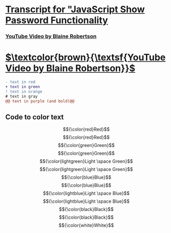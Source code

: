 # [Transcript for "JavaScript Show Password Functionality](https://jmmonjeremy.github.io/Transcripts/JavaScript_Show_Password_Functionality.html)
### [YouTube Video by Blaine Robertson](https://www.youtube.com/watch?v=4vIkaZ1qb74)
<a href="https://www.youtube.com/watch?v=4vIkaZ1qb74"><h1>$\textcolor{brown}{\textsf{YouTube Video by Blaine Robertson}}$</h1></a>
```diff
- text in red
+ text in green
! text in orange
# text in gray
@@ text in purple (and bold)@@
```
## Code to color text
$${\color{red}Red}$$	$${\color{red}Red}$$
$${\color{green}Green}$$	$${\color{green}Green}$$
$${\color{lightgreen}Light \space Green}$$	$${\color{lightgreen}Light \space Green}$$
$${\color{blue}Blue}$$	$${\color{blue}Blue}$$
$${\color{lightblue}Light \space Blue}$$	$${\color{lightblue}Light \space Blue}$$
$${\color{black}Black}$$	$${\color{black}Black}$$
$${\color{white}White}$$
